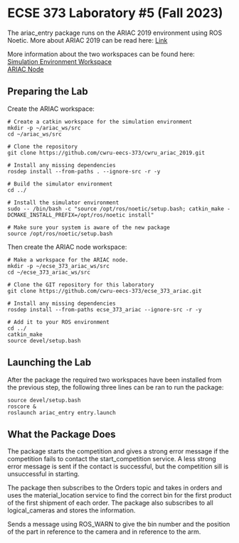 # ECSE 373 Laboratory #5 (Fall 2023)
The ariac_entry package runs on  the ARIAC 2019 environment using ROS Noetic. More about ARIAC 2019 can be read here: [Link]( https://bitbucket.org/osrf/ariac/wiki/2019/Home)  

More information about the two workspaces can be found here:     
[Simulation Environment Workspace](https://github.com/cwru-eecs-373/cwru_ariac_2019.git)  
[ARIAC Node](https://github.com/cwru-eecs-373/ecse_373_ariac.git)  

## Preparing the Lab 
Create the ARIAC workspace:  
```
# Create a catkin workspace for the simulation environment
mkdir -p ~/ariac_ws/src
cd ~/ariac_ws/src

# Clone the repository
git clone https://github.com/cwru-eecs-373/cwru_ariac_2019.git

# Install any missing dependencies
rosdep install --from-paths . --ignore-src -r -y

# Build the simulator environment
cd ../

# Install the simulator environment
sudo -- /bin/bash -c "source /opt/ros/noetic/setup.bash; catkin_make -DCMAKE_INSTALL_PREFIX=/opt/ros/noetic install"

# Make sure your system is aware of the new package
source /opt/ros/noetic/setup.bash
```
Then create the ARIAC node workspace:  
```
# Make a workspace for the ARIAC node.
mkdir -p ~/ecse_373_ariac_ws/src
cd ~/ecse_373_ariac_ws/src

# Clone the GIT repository for this laboratory
git clone https://github.com/cwru-eecs-373/ecse_373_ariac.git

# Install any missing dependencies
rosdep install --from-paths ecse_373_ariac --ignore-src -r -y

# Add it to your ROS environment
cd ../
catkin_make
source devel/setup.bash
```

## Launching the Lab 
After the package the required two workspaces have been installed from the previous step, the following three lines can be ran to run the package:
```
source devel/setup.bash
roscore &  
roslaunch ariac_entry entry.launch  
```
## What the Package Does  
The package starts the competition and gives a strong error message if the competition fails to contact the start_competition service. A less strong error message is sent if the contact is successful, but the competition sill is unsuccessful in starting.  
  
The package then subscribes to the Orders topic and takes in orders and uses the material_location service to find the correct bin for the first product of the first shipment of each order. The package also subscribes to all logical_cameras and stores the information.  
  
Sends a message using ROS_WARN to give the bin number and the position of the part in reference to the camera and in reference to the arm.
